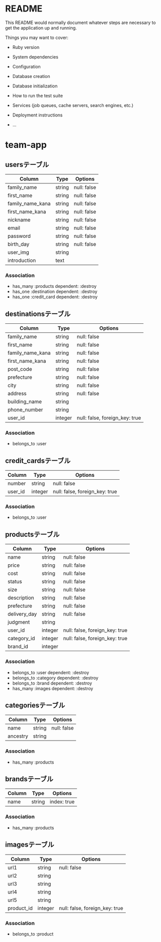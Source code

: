 # README

This README would normally document whatever steps are necessary to get the
application up and running.

Things you may want to cover:

* Ruby version

* System dependencies

* Configuration

* Database creation

* Database initialization

* How to run the test suite

* Services (job queues, cache servers, search engines, etc.)

* Deployment instructions

* ...
# team-app

## usersテーブル
|Column|Type|Options|
|------|----|-------|
|family_name|string|null: false|
|first_name|string|null: false|
|family_name_kana|string|null: false|
|first_name_kana|string|null: false|
|nickname|string|null: false|
|email|string|null: false|
|password|string|null: false|
|birth_day|string|null: false|
|user_img|string|
|introduction|text|
### Association
- has_many :products dependent: :destroy
- has_one :destination dependent: :destroy
- has_one :credit_card dependent: :destroy

## destinationsテーブル
|Column|Type|Options|
|------|----|-------|
|family_name|string|null: false|
|first_name|string|null: false|
|family_name_kana|string|null: false|
|first_name_kana|string|null: false|
|post_code|string|null: false|
|prefecture|string|null: false|
|city|string|null: false|
|address|string|null: false|
|building_name|string|
|phone_number|string|
|user_id|integer|null: false, foreign_key: true|
### Association
- belongs_to :user

## credit_cardsテーブル
|Column|Type|Options|
|------|----|-------|
|number|string|null: false|
|user_id|integer|null: false, foreign_key: true|
### Association
- belongs_to :user

## productsテーブル
|Column|Type|Options|
|------|----|-------|
|name|string|null: false|
|price|string|null: false|
|cost|string|null: false|
|status|string|null: false|
|size|string|null: false|
|description|string|null: false|
|prefecture|string|null: false|
|delivery_day|string|null: false|
|judgment|string|
|user_id|integer|null: false, foreign_key: true|
|category_id|integer|null: false, foreign_key: true|
|brand_id|integer|
### Association
- belongs_to :user dependent: :destroy
- belongs_to :category dependent: :destroy
- belongs_to :brand dependent: :destroy
- has_many :images dependent: :destroy

## categoriesテーブル
|Column|Type|Options|
|------|----|-------|
|name|string|null: false|
|ancestry|string|
### Association
- has_many :products

## brandsテーブル
|Column|Type|Options|
|------|----|-------|
|name|string|index: true|
### Association
- has_many :products

## imagesテーブル
|Column|Type|Options|
|------|----|-------|
|url1|string|null: false|
|url2|string|
|url3|string|
|url4|string|
|url5|string|
|product_id|integer|null: false, foreign_key: true|
### Association
- belongs_to :product